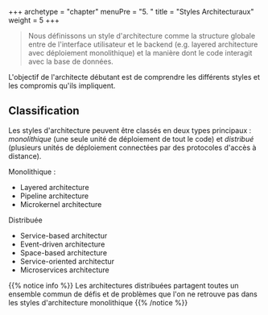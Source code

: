 +++
archetype = "chapter"
menuPre = "5. "
title = "Styles Architecturaux"
weight = 5
+++

> Nous définissons un style d'architecture comme la structure globale entre de l'interface utilisateur et le backend (e.g. layered architecture avec déploiement monolithique) et la manière dont le code interagit avec la base de données.

L'objectif de l'architecte débutant est de comprendre les différents styles et les compromis qu'ils impliquent. 

## Classification
Les styles d'architecture peuvent être classés en deux types principaux : *monolithique* (une seule unité de déploiement de tout le code) et *distribué* (plusieurs unités de déploiement connectées par des protocoles d'accès à distance). 

Monolithique :
- Layered architecture
- Pipeline architecture
- Microkernel architecture

Distribuée
- Service-based architectur
- Event-driven architecture
- Space-based architecture
- Service-oriented architectur
- Microservices architecture

{{% notice info %}}
Les architectures distribuées partagent toutes un ensemble commun de défis et de problèmes que l'on ne retrouve pas dans les styles d'architecture monolithique
{{% /notice %}} 
